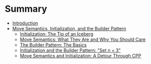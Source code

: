 # Summary

- [Introduction](./introduction/target_problems.md)
- [Move Semantics, Initialization, and the Builder Pattern](./crust_rust_move_builder..md)
  - [Initialization: The Tip of an Iceberg](./initialization_basics.md)
  - [Move Semantics:  What They Are and Why You Should
  Care](./move_semantics_basics.md)
  - [The Builder Pattern: The Basics](./builder_pattern_basics.md)
  - [Initialization and the Builder Pattern: "Set n = 3"](./builder_initialization.md)
  - [Move Semantics and Initialization: A Detour Through CPP](./move_semantics_and_init_cpp_rs.md)

